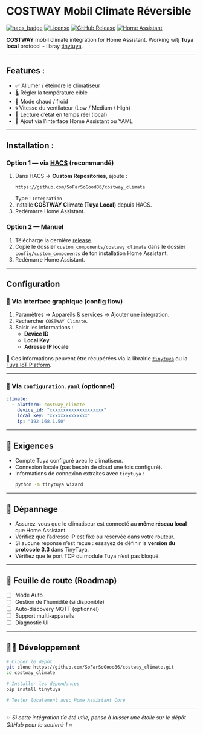 # COSTWAY Mobil Climate Réversible 

[![hacs_badge](https://img.shields.io/badge/HACS-Custom-41BDF5.svg)](https://hacs.xyz)
[![License](https://img.shields.io/github/license/SoFarSoGood86/costway_climate)](LICENSE)
[![GitHub Release](https://img.shields.io/github/v/release/SoFarSoGood86/costway_climate)](https://github.com/SoFarSoGood86/costway_climate/releases)
[![Home Assistant](https://img.shields.io/badge/Home%20Assistant-Integration-41BDF5)](https://www.home-assistant.io/)

**COSTWAY** mobil climate intégration for Home Assistant.
Working witj **Tuya local** protocol - libray [tinytuya](https://github.com/jasonacox/tinytuya).

---

## Features :

- ✅ Allumer / éteindre le climatiseur  
- 🌡️ Régler la température cible  
- 🔄 Mode chaud / froid  
- 🌀 Vitesse du ventilateur (Low / Medium / High)  
- 📡 Lecture d’état en temps réel (local)  
- 🧭 Ajout via l’interface Home Assistant ou YAML

---

## Installation :

### Option 1 — via [HACS](https://hacs.xyz) (recommandé)

1. Dans HACS → **Custom Repositories**, ajoute :  
   ```
   https://github.com/SoFarSoGood86/costway_climate
   ```
   Type : `Integration`
2. Installe **COSTWAY Climate (Tuya Local)** depuis HACS.
3. Redémarre Home Assistant.

### Option 2 — Manuel

1. Télécharge la dernière [release](https://github.com/SoFarSoGood86/costway_climate/releases).  
2. Copie le dossier `custom_components/costway_climate` dans le dossier `config/custom_components` de ton installation Home Assistant.  
3. Redémarre Home Assistant.

---

## Configuration

### 📲 Via Interface graphique (config flow)

1. Paramètres → Appareils & services → Ajouter une intégration.  
2. Rechercher `COSTWAY Climate`.  
3. Saisir les informations :
   - **Device ID**
   - **Local Key**
   - **Adresse IP locale**

📝 Ces informations peuvent être récupérées via la librairie [`tinytuya`](https://github.com/jasonacox/tinytuya) ou la [Tuya IoT Platform](https://iot.tuya.com).

---

### 🧾 Via `configuration.yaml` (optionnel)

```yaml
climate:
  - platform: costway_climate
    device_id: "xxxxxxxxxxxxxxxxxxxx"
    local_key: "xxxxxxxxxxxxxx"
    ip: "192.168.1.50"
```

---

## 🧪 Exigences

- Compte Tuya configuré avec le climatiseur.  
- Connexion locale (pas besoin de cloud une fois configuré).  
- Informations de connexion extraites avec `tinytuya` :
  ```bash
  python -m tinytuya wizard
  ```

---

## 🧰 Dépannage

- Assurez-vous que le climatiseur est connecté au **même réseau local** que Home Assistant.  
- Vérifiez que l’adresse IP est fixe ou réservée dans votre routeur.  
- Si aucune réponse n’est reçue : essayez de définir la **version du protocole 3.3** dans TinyTuya.  
- Vérifiez que le port TCP du module Tuya n’est pas bloqué.

---

## 🚀 Feuille de route (Roadmap)

- [ ] Mode Auto
- [ ] Gestion de l’humidité (si disponible)
- [ ] Auto-discovery MQTT (optionnel)
- [ ] Support multi-appareils
- [ ] Diagnostic UI

---

## 🧑‍💻 Développement

```bash
# Cloner le dépôt
git clone https://github.com/SoFarSoGood86/costway_climate.git
cd costway_climate

# Installer les dépendances
pip install tinytuya

# Tester localement avec Home Assistant Core
```

---

✨ *Si cette intégration t’a été utile, pense à laisser une étoile sur le dépôt GitHub pour la soutenir !* ⭐
